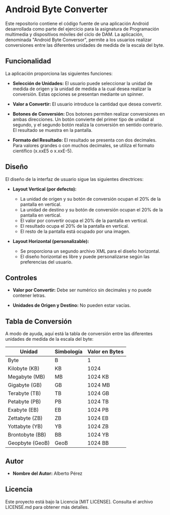 # Android Byte Converter

Este repositorio contiene el código fuente de una aplicación Android desarrollada como parte del ejercicio para la asignatura de Programación multimedia y dispositivos móviles del ciclo de DAM. La aplicación, denominada "Android Byte Conversor", permite a los usuarios realizar conversiones entre las diferentes unidades de medida de la escala del byte.

## Funcionalidad

La aplicación proporciona las siguientes funciones:

- **Selección de Unidades:** El usuario puede seleccionar la unidad de medida de origen y la unidad de medida a la cual desea realizar la conversión. Estas opciones se presentan mediante un spinner.

- **Valor a Convertir:** El usuario introduce la cantidad que desea convertir.

- **Botones de Conversión:** Dos botones permiten realizar conversiones en ambas direcciones. Un botón convierte del primer tipo de unidad al segundo, y el segundo botón realiza la conversión en sentido contrario. El resultado se muestra en la pantalla.

- **Formato del Resultado:** El resultado se presenta con dos decimales. Para valores grandes o con muchos decimales, se utiliza el formato científico (x.xxE5 o x.xxE-5).

## Diseño

El diseño de la interfaz de usuario sigue las siguientes directrices:

- **Layout Vertical (por defecto):**
  - La unidad de origen y su botón de conversión ocupan el 20% de la pantalla en vertical.
  - La unidad de destino y su botón de conversión ocupan el 20% de la pantalla en vertical.
  - El valor por convertir ocupa el 20% de la pantalla en vertical.
  - El resultado ocupa el 20% de la pantalla en vertical.
  - El resto de la pantalla está ocupado por una imagen.

- **Layout Horizontal (personalizable):**
  - Se proporciona un segundo archivo XML para el diseño horizontal.
  - El diseño horizontal es libre y puede personalizarse según las preferencias del usuario.

## Controles

- **Valor por Convertir:** Debe ser numérico sin decimales y no puede contener letras.

- **Unidades de Origen y Destino:** No pueden estar vacías.

## Tabla de Conversión

A modo de ayuda, aquí está la tabla de conversión entre las diferentes unidades de medida de la escala del byte:

| Unidad            | Simbología | Valor en Bytes    |
|-------------------|------------|-------------------|
| Byte              | B          | 1                 |
| Kilobyte (KB)     | KB         | 1024              |
| Megabyte (MB)     | MB         | 1024 KB           |
| Gigabyte (GB)     | GB         | 1024 MB           |
| Terabyte (TB)     | TB         | 1024 GB           |
| Petabyte (PB)     | PB         | 1024 TB           |
| Exabyte (EB)      | EB         | 1024 PB           |
| Zettabyte (ZB)    | ZB         | 1024 EB           |
| Yottabyte (YB)    | YB         | 1024 ZB           |
| Brontobyte (BB)   | BB         | 1024 YB           |
| Geopbyte (GeoB)   | GeoB       | 1024 BB           |

## Autor

- **Nombre del Autor:** Alberto Pérez

## Licencia

Este proyecto está bajo la Licencia [MIT LICENSE]. Consulta el archivo LICENSE.md para obtener más detalles.
